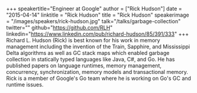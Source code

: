 +++
speakertitle="Engineer at Google"
author = ["Rick Hudson"]
date = "2015-04-14"
linktitle = "Rick Hudson"
title = "Rick Hudson"
speakerimage = "/images/speakers/rick-hudson.jpg"
talk="/talks/garbage-collection"
twitter=""
github="https://github.com/RLH"
linkedin="https://www.linkedin.com/pub/richard-hudson/85/391/333"
+++
Richard L. Hudson (Rick) is best known for his work in memory management including the invention of the Train, Sapphire, and Mississippi Delta algorithms as well as GC stack maps which enabled garbage collection in statically typed languages like Java, C#, and Go. He has published papers on language runtimes, memory management, concurrency, synchronization, memory models and transactional memory. Rick is a member of Google's Go team where he is working on Go's GC and runtime issues.
